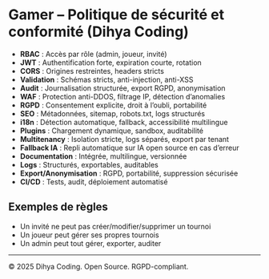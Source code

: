 # Gamer – Politique de sécurité et conformité (Dihya Coding)

- **RBAC** : Accès par rôle (admin, joueur, invité)
- **JWT** : Authentification forte, expiration courte, rotation
- **CORS** : Origines restreintes, headers stricts
- **Validation** : Schémas stricts, anti-injection, anti-XSS
- **Audit** : Journalisation structurée, export RGPD, anonymisation
- **WAF** : Protection anti-DDOS, filtrage IP, détection d’anomalies
- **RGPD** : Consentement explicite, droit à l’oubli, portabilité
- **SEO** : Métadonnées, sitemap, robots.txt, logs structurés
- **i18n** : Détection automatique, fallback, accessibilité multilingue
- **Plugins** : Chargement dynamique, sandbox, auditabilité
- **Multitenancy** : Isolation stricte, logs séparés, export par tenant
- **Fallback IA** : Repli automatique sur IA open source en cas d’erreur
- **Documentation** : Intégrée, multilingue, versionnée
- **Logs** : Structurés, exportables, auditables
- **Export/Anonymisation** : RGPD, portabilité, suppression sécurisée
- **CI/CD** : Tests, audit, déploiement automatisé

## Exemples de règles
- Un invité ne peut pas créer/modifier/supprimer un tournoi
- Un joueur peut gérer ses propres tournois
- Un admin peut tout gérer, exporter, auditer

---
© 2025 Dihya Coding. Open Source. RGPD-compliant.

